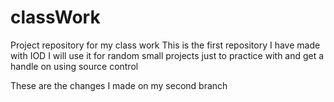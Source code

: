 # classWork

Project repository for my class work
This is the first repository I have made with IOD
I will use it for random small projects just to practice with and get a handle on using source control

These are the changes I made on my second branch
